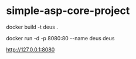 # simple-asp-core-project

docker build -t deus .

docker run -d -p 8080:80 --name deus deus

http://127.0.0.1:8080